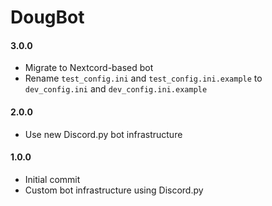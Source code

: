 # DougBot

#### 3.0.0
  - Migrate to Nextcord-based bot
  - Rename `test_config.ini` and `test_config.ini.example` 
    to `dev_config.ini` and `dev_config.ini.example`

#### 2.0.0
  - Use new Discord.py bot infrastructure

#### 1.0.0
  - Initial commit
  - Custom bot infrastructure using Discord.py
